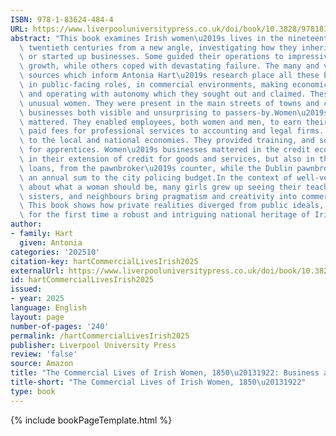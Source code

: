 ```yaml
---
ISBN: 978-1-83624-484-4
URL: https://www.liverpooluniversitypress.co.uk/doi/book/10.3828/9781836244844
abstract: "This book examines Irish women\u2019s lives in the nineteenth and early\
  \ twentieth centuries from a new angle, investigating how they inherited, bought,\
  \ or started up businesses. Some guided their operations to impressive profit and\
  \ growth, while others coped with devastating failure. The many and varied primary\
  \ sources which inform Antonia Hart\u2019s research place all these businesswomen\
  \ in public-facing roles, in commercial environments, making economic decisions\
  \ and operating with autonomy which they sought out and claimed. These were not\
  \ unusual women. They were present in the main streets of towns and cities, their\
  \ businesses both visible and unsurprising to passers-by.Women\u2019s businesses\
  \ mattered. They enabled employees, both women and men, to earn their livings. They\
  \ paid fees for professional services to accounting and legal firms. They contributed\
  \ to the local and national economies. They provided training, and sometimes accommodation,\
  \ for apprentices. Women\u2019s businesses mattered in the credit economy, not only\
  \ in their extension of credit for goods and services, but also in the form of collateralised\
  \ loans, from the pawnbroker\u2019s counter, while the Dublin pawnbrokers also contributed\
  \ an annual sum to the city policing budget.In the context of well-ventilated ideas\
  \ about what a woman should be, many girls grew up seeing their teachers, mothers,\
  \ sisters, and neighbours bring pragmatism and creativity into commercial lives.\
  \ This book shows how private realities diverged from public ideals, and describes\
  \ for the first time a robust and intriguing national heritage of Irish female entrepreneurship."
author:
- family: Hart
  given: Antonia
categories: '202510'
citation-key: hartCommercialLivesIrish2025
externalUrl: https://www.liverpooluniversitypress.co.uk/doi/book/10.3828/9781836244844
id: hartCommercialLivesIrish2025
issued:
- year: 2025
language: English
layout: page
number-of-pages: '240'
permalink: /hartCommercialLivesIrish2025
publisher: Liverpool University Press
review: 'false'
source: Amazon
title: "The Commercial Lives of Irish Women, 1850\u20131922: Business as Usual"
title-short: "The Commercial Lives of Irish Women, 1850\u20131922"
type: book
---
```

{% include bookPageTemplate.html %}